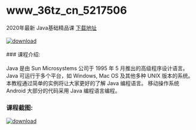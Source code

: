 # www_36tz_cn_5217506
2020年最新 Java基础精品课
[下载地址](http://www.36tz.cn/article/5217506 "下载地址")
<br/></br>[![download](http://36tz.cn/muke_img/2021_01_1-32-300x186.png "下载地址")](http://www.36tz.cn/article/5217506 "下载地址")
<br/></br>### 课程介绍:<br/></br>Java 是由 Sun Microsystems 公司于 1995 年 5 月推出的高级程序设计语言。
Java 可运行于多个平台，如 Windows, Mac OS 及其他多种 UNIX 版本的系统。
本教程通过简单的实例将让大家更好的了解 Java 编程语言。
移动操作系统 Android 大部分的代码采用 Java 编程语言编程。

### 课程截图:
[![download](http://36tz.cn/muke_img/2021_01_2-36.png "下载地址")](http://www.36tz.cn/article/5217506 "下载地址")

